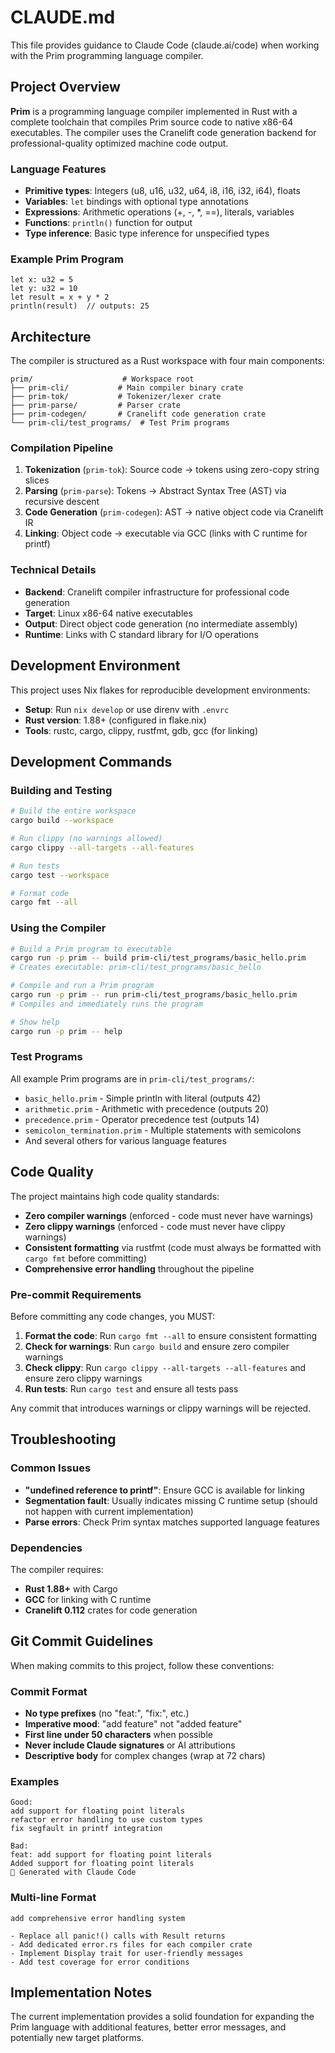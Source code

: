 # CLAUDE.md

This file provides guidance to Claude Code (claude.ai/code) when working with the Prim programming language compiler.

## Project Overview

**Prim** is a programming language compiler implemented in Rust with a complete toolchain that compiles Prim source code to native x86-64 executables. The compiler uses the Cranelift code generation backend for professional-quality optimized machine code output.

### Language Features
- **Primitive types**: Integers (u8, u16, u32, u64, i8, i16, i32, i64), floats
- **Variables**: `let` bindings with optional type annotations
- **Expressions**: Arithmetic operations (+, -, *, ==), literals, variables
- **Functions**: `println()` function for output
- **Type inference**: Basic type inference for unspecified types

### Example Prim Program
```prim
let x: u32 = 5
let y: u32 = 10
let result = x + y * 2
println(result)  // outputs: 25
```

## Architecture

The compiler is structured as a Rust workspace with four main components:

```
prim/                    # Workspace root
├── prim-cli/           # Main compiler binary crate
├── prim-tok/           # Tokenizer/lexer crate
├── prim-parse/         # Parser crate
├── prim-codegen/       # Cranelift code generation crate
└── prim-cli/test_programs/  # Test Prim programs
```

### Compilation Pipeline
1. **Tokenization** (`prim-tok`): Source code → tokens using zero-copy string slices
2. **Parsing** (`prim-parse`): Tokens → Abstract Syntax Tree (AST) via recursive descent
3. **Code Generation** (`prim-codegen`): AST → native object code via Cranelift IR
4. **Linking**: Object code → executable via GCC (links with C runtime for printf)

### Technical Details
- **Backend**: Cranelift compiler infrastructure for professional code generation
- **Target**: Linux x86-64 native executables
- **Output**: Direct object code generation (no intermediate assembly)
- **Runtime**: Links with C standard library for I/O operations

## Development Environment

This project uses Nix flakes for reproducible development environments:

- **Setup**: Run `nix develop` or use direnv with `.envrc`
- **Rust version**: 1.88+ (configured in flake.nix)
- **Tools**: rustc, cargo, clippy, rustfmt, gdb, gcc (for linking)

## Development Commands

### Building and Testing
```bash
# Build the entire workspace
cargo build --workspace

# Run clippy (no warnings allowed)
cargo clippy --all-targets --all-features

# Run tests
cargo test --workspace

# Format code
cargo fmt --all
```

### Using the Compiler
```bash
# Build a Prim program to executable
cargo run -p prim -- build prim-cli/test_programs/basic_hello.prim
# Creates executable: prim-cli/test_programs/basic_hello

# Compile and run a Prim program
cargo run -p prim -- run prim-cli/test_programs/basic_hello.prim
# Compiles and immediately runs the program

# Show help
cargo run -p prim -- help
```

### Test Programs
All example Prim programs are in `prim-cli/test_programs/`:
- `basic_hello.prim` - Simple println with literal (outputs 42)
- `arithmetic.prim` - Arithmetic with precedence (outputs 20)
- `precedence.prim` - Operator precedence test (outputs 14)
- `semicolon_termination.prim` - Multiple statements with semicolons
- And several others for various language features

## Code Quality

The project maintains high code quality standards:

- **Zero compiler warnings** (enforced - code must never have warnings)
- **Zero clippy warnings** (enforced - code must never have clippy warnings)
- **Consistent formatting** via rustfmt (code must always be formatted with `cargo fmt` before committing)
- **Comprehensive error handling** throughout the pipeline

### Pre-commit Requirements

Before committing any code changes, you MUST:

1. **Format the code**: Run `cargo fmt --all` to ensure consistent formatting
2. **Check for warnings**: Run `cargo build` and ensure zero compiler warnings
3. **Check clippy**: Run `cargo clippy --all-targets --all-features` and ensure zero clippy warnings
4. **Run tests**: Run `cargo test` and ensure all tests pass

Any commit that introduces warnings or clippy warnings will be rejected.

## Troubleshooting

### Common Issues
- **"undefined reference to printf"**: Ensure GCC is available for linking
- **Segmentation fault**: Usually indicates missing C runtime setup (should not happen with current implementation)
- **Parse errors**: Check Prim syntax matches supported language features

### Dependencies
The compiler requires:
- **Rust 1.88+** with Cargo
- **GCC** for linking with C runtime
- **Cranelift 0.112** crates for code generation

## Git Commit Guidelines

When making commits to this project, follow these conventions:

### Commit Format
- **No type prefixes** (no "feat:", "fix:", etc.)
- **Imperative mood**: "add feature" not "added feature"  
- **First line under 50 characters** when possible
- **Never include Claude signatures** or AI attributions
- **Descriptive body** for complex changes (wrap at 72 chars)

### Examples
```
Good:
add support for floating point literals
refactor error handling to use custom types
fix segfault in printf integration

Bad:
feat: add support for floating point literals  
Added support for floating point literals
🤖 Generated with Claude Code
```

### Multi-line Format
```
add comprehensive error handling system

- Replace all panic!() calls with Result returns
- Add dedicated error.rs files for each compiler crate  
- Implement Display trait for user-friendly messages
- Add test coverage for error conditions
```

## Implementation Notes

The current implementation provides a solid foundation for expanding the Prim language with additional features, better error messages, and potentially new target platforms.